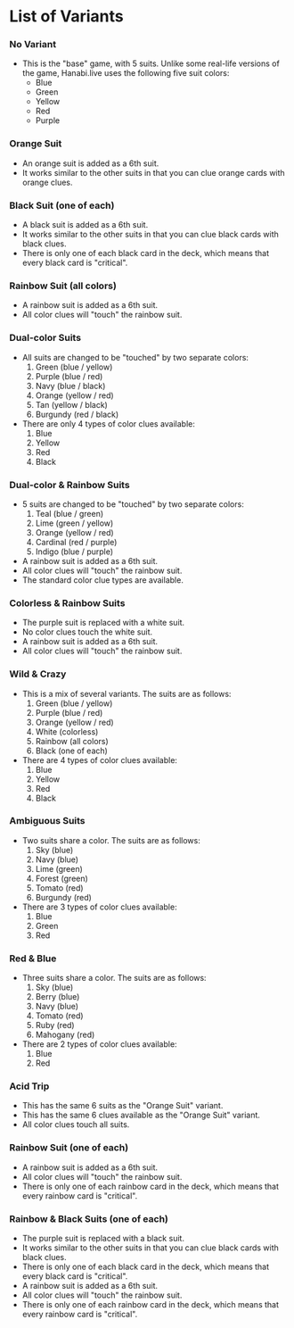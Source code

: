 List of Variants
================

### No Variant

* This is the "base" game, with 5 suits. Unlike some real-life versions of the game, Hanabi.live uses the following five suit colors:
  * Blue
  * Green
  * Yellow
  * Red
  * Purple

### Orange Suit

* An orange suit is added as a 6th suit.
* It works similar to the other suits in that you can clue orange cards with orange clues.

### Black Suit (one of each)

* A black suit is added as a 6th suit.
* It works similar to the other suits in that you can clue black cards with black clues.
* There is only one of each black card in the deck, which means that every black card is "critical".

### Rainbow Suit (all colors)

* A rainbow suit is added as a 6th suit.
* All color clues will "touch" the rainbow suit.

### Dual-color Suits

* All suits are changed to be "touched" by two separate colors:
  1. Green (blue / yellow)
  2. Purple (blue / red)
  3. Navy (blue / black)
  4. Orange (yellow / red)
  5. Tan (yellow / black)
  6. Burgundy (red / black)
* There are only 4 types of color clues available:
  1. Blue
  2. Yellow
  3. Red
  4. Black

### Dual-color & Rainbow Suits

* 5 suits are changed to be "touched" by two separate colors:
  1. Teal (blue / green)
  2. Lime (green / yellow)
  3. Orange (yellow / red)
  4. Cardinal (red / purple)
  5. Indigo (blue / purple)
* A rainbow suit is added as a 6th suit.
* All color clues will "touch" the rainbow suit.
* The standard color clue types are available.

### Colorless & Rainbow Suits

* The purple suit is replaced with a white suit.
* No color clues touch the white suit.
* A rainbow suit is added as a 6th suit.
* All color clues will "touch" the rainbow suit.

### Wild & Crazy

* This is a mix of several variants. The suits are as follows:
  1. Green (blue / yellow)
  2. Purple (blue / red)
  3. Orange (yellow / red)
  4. White (colorless)
  5. Rainbow (all colors)
  6. Black (one of each)
* There are 4 types of color clues available:
  1. Blue
  2. Yellow
  3. Red
  4. Black

### Ambiguous Suits

* Two suits share a color. The suits are as follows:
  1. Sky (blue)
  2. Navy (blue)
  3. Lime (green)
  4. Forest (green)
  5. Tomato (red)
  6. Burgundy (red)
* There are 3 types of color clues available:
  1. Blue
  2. Green
  3. Red

### Red & Blue

* Three suits share a color. The suits are as follows:
  1. Sky (blue)
  2. Berry (blue)
  3. Navy (blue)
  4. Tomato (red)
  5. Ruby (red)
  6. Mahogany (red)
* There are 2 types of color clues available:
  1. Blue
  2. Red

### Acid Trip

* This has the same 6 suits as the "Orange Suit" variant.
* This has the same 6 clues available as the "Orange Suit" variant.
* All color clues touch all suits.

### Rainbow Suit (one of each)

* A rainbow suit is added as a 6th suit.
* All color clues will "touch" the rainbow suit.
* There is only one of each rainbow card in the deck, which means that every rainbow card is "critical".

### Rainbow & Black Suits (one of each)

* The purple suit is replaced with a black suit.
* It works similar to the other suits in that you can clue black cards with black clues.
* There is only one of each black card in the deck, which means that every black card is "critical".
* A rainbow suit is added as a 6th suit.
* All color clues will "touch" the rainbow suit.
* There is only one of each rainbow card in the deck, which means that every rainbow card is "critical".
